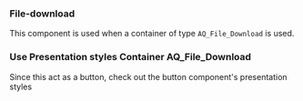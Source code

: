 ### File-download
This component is used when a container of type `AQ_File_Download` is used.

### Use Presentation styles Container AQ_File_Download
Since this act as a button, check out the button component's presentation styles

